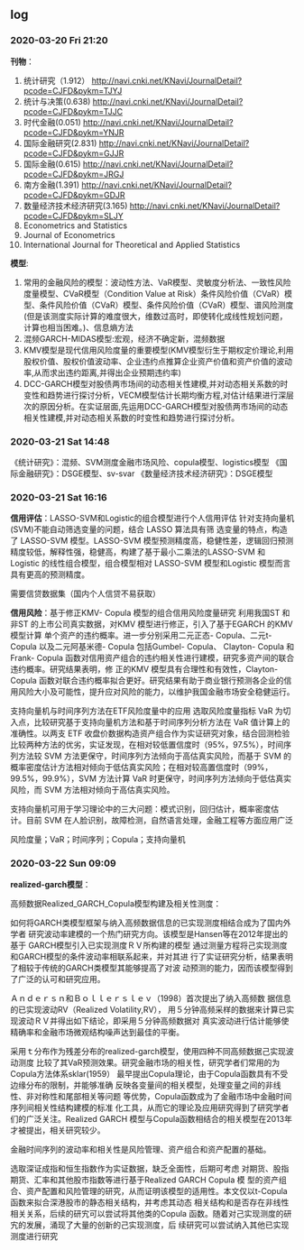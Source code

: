 ## log
### 2020-03-20 Fri 21:20
**刊物**：
1. 统计研究（1.912）
   http://navi.cnki.net/KNavi/JournalDetail?pcode=CJFD&pykm=TJYJ 
2. 统计与决策(0.638)
   http://navi.cnki.net/KNavi/JournalDetail?pcode=CJFD&pykm=TJJC
3. 时代金融(0.051)
   http://navi.cnki.net/KNavi/JournalDetail?pcode=CJFD&pykm=YNJR
4. 国际金融研究(2.831)
   http://navi.cnki.net/KNavi/JournalDetail?pcode=CJFD&pykm=GJJR
5. 国际金融(0.615)
   http://navi.cnki.net/KNavi/JournalDetail?pcode=CJFD&pykm=JRGJ
6. 南方金融(1.391)
   http://navi.cnki.net/KNavi/JournalDetail?pcode=CJFD&pykm=GDJR 
7. 数量经济技术经济研究(3.165)
   http://navi.cnki.net/KNavi/JournalDetail?pcode=CJFD&pykm=SLJY
8. Econometrics and Statistics
9. Journal of Econometrics
10. International Journal for Theoretical and Applied Statistics


**模型**:
1. 常用的金融风险的模型：波动性方法、VaR模型、灵敏度分析法、一致性风险度量模型、CVaR模型（Condition Value at Risk）条件风险价值（CVaR）模型、条件风险价值（CVaR）模型、条件风险价值（CVaR）模型、谱风险测度(但是该测度实际计算的难度很大，维数过高时，即使转化成线性规划问题，计算也相当困难。)、信息熵方法
2. 混频GARCH-MIDAS模型:宏观，经济不确定新，混频数据
3. KMV模型是现代信用风险度量的重要模型(KMV模型衍生于期权定价理论,利用股权价值、股权价值波动率、企业违约点推算企业资产价值和资产价值的波动率,从而求出违约距离,并得出企业预期违约率)
4. DCC-GARCH模型对股债两市场间的动态相关性建模,并对动态相关系数的时变性和趋势进行探讨分析，VECM模型估计长期均衡方程,对估计结果进行深层次的原因分析。在实证层面,先运用DCC-GARCH模型对股债两市场间的动态相关性建模,并对动态相关系数的时变性和趋势进行探讨分析。

### 2020-03-21 Sat 14:48
《统计研究》：混频、SVM测度金融市场风险、copula模型、logistics模型
《国际金融研究》：DSGE模型、sv-svar
《数量经济技术经济研究》：DSGE模型


### 2020-03-21 Sat 16:16
**信用评估**：LASSO-SVM和Logistic的组合模型进行个人信用评估
针对支持向量机(SVM)不能自动筛选变量的问题，结合 LASSO 算法具有筛
选变量的特点，构造了 LASSO-SVM 模型。LASSO-SVM 模型预测精度高，稳健性差，逻辑回归预测精度较低，解释性强，稳健高，构建了基于最小二乘法的LASSO-SVM 和 Logistic 的线性组合模型，组合模型相对 LASSO-SVM 模型和Logistic 模型而言具有更高的预测精度。

需要信贷数据集（国内个人信贷不易获取）

**信用风险**：基于修正KMV- Copula 模型的组合信用风险度量研究
利用我国ST 和非ST 的上市公司真实数据，对KMV 模型进行修正，引入了基于EGARCH 的KMV 模型计算
单个资产的违约概率。进一步分别采用二元正态- Copula、二元t- Copula 以及二元阿基米德- Copula 包括Gumbel- Copula、
Clayton- Copula 和Frank- Copula 函数对信用资产组合的违约相关性进行建模，研究多资产间的联合违约概率。研究结果表明，修
正的KMV 模型具有合理性和有效性，Clayton- Copula 函数对联合违约概率拟合更好。研究结果有助于商业银行预测各企业的信
用风险大小及可能性，提升应对风险的能力，以维护我国金融市场安全稳健运行。

支持向量机与时间序列方法在ETF风险度量中的应用
选取风险度量指标 VaR 为切入点，比较研究基于支持向量机方法和基于时间序列分析方法在 VaR 值计算上的准确性。以两支 ETF 收盘价数据构造资产组合作为实证研究对象，结合回测检验比较两种方法的优劣，实证发现，在相对较低置信度时（95%，97.5%），时间序列方法较 SVM 方法更保守，时间序列方法倾向于高估真实风险，而基于 SVM 的概率密度估计方法相对倾向于低估真实风险；在相对较高置信度时（99%，99.5%，99.9%），SVM 方法计算 VaR 时更保守，时间序列方法倾向于低估真实风险，而 SVM 方法相对倾向于高估真实风险。 

支持向量机可用于学习理论中的三大问题：模式识别，回归估计，概率密度估
计。目前 SVM 在人脸识别，故障检测，自然语言处理，金融工程等方面应用广泛

风险度量；VaR；时间序列；Copula；支持向量机

### 2020-03-22 Sun 09:09
**realized-garch模型**：

高频数据Realized_GARCH_Copula模型构建及相关性测度：

如何将GARCH类模型框架与纳入高频数据信息的已实现测度相结合成为了国内外学者
研究波动率建模的一个热门研究方向。该模型是Hansen等在2012年提出的基于
GARCH模型引入已实现测度ＲＶ所构建的模型
通过测量方程将己实现测度和GARCH模型的条件波动率相联系起来，并对其进
行了实证研究分析，结果表明了相较于传统的GARCH类模型其能够提高了对波
动预测的能力，因而该模型得到了广泛的认可和研究应用。

Ａｎｄｅｒｓｎ和Ｂｏｌｌｅｒｓｌｅｖ（1998）首次提出了纳入高频数
据信息的已实现波动RV（Realized Volatility,RV），
用５分钟高频采样的数据来计算已实现波动ＲＶ并得出如下结论，即采用５分钟高频数据对
真实波动进行估计能够使精确率和金融市场微观结构噪声达到最佳的平衡。


采用ｔ分布作为残差分布的realized-garch模型，使用四种不同高频数据己实现波动测度
比较了其VaR预测效果。研究金融市场的相关性，研究学者们常用的为Copula方法体系sklar(1959）
最早提出Copula理论，由于Copula函数具有不受边缘分布的限制，并能够准确
反映各变量间的相关模型，处理变量之间的非线性、非对称性和尾部相关等问题
等优势，Copula函数成为了金融市场中金融时间序列间相关性结构建模的标准
化工具，从而它的理论及应用研究得到了研究学者们的广泛关注。Realized GARCH
模型与Copula函数相结合的相关模型在2013年才被提出，相关研究较少。

金融时间序列的波动率和相关性是风险管理、资产组合和资产配置的基础。

选取深证成指和恒生指数作为实证数据，缺乏全面性，后期可考虑
对期货、股指期货、汇率和其他股市指数等进行基于Realized GARCH Copula 模
型的资产组合、资产配置和风险管理的研究，从而证明该模型的适用性。本文仅以t-Copula
函数来拟合深港股市的静态相关结构，并考虑其动态
相关结构和是否存在非线性相关关系，后续的研宄可以尝试将其他类的Copula
函数。随着对己实现测度的研宄的发展，涌现了大量的创新的己实现测度，后
续研究可以尝试纳入其他已实现测度进行研究



